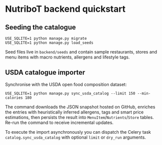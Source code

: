 # NutriboT backend quickstart

## Seeding the catalogue

```
USE_SQLITE=1 python manage.py migrate
USE_SQLITE=1 python manage.py load_seeds
```

Seed files live in `backend/seeds` and contain sample restaurants, stores and menu items with macro nutrients, allergens and lifestyle tags.

## USDA catalogue importer

Synchronise with the USDA open food composition dataset:

```
USE_SQLITE=1 python manage.py sync_usda_catalog --limit 150 --min-calories 180
```

The command downloads the JSON snapshot hosted on GitHub, enriches the entries with heuristically inferred allergens, tags and smart price estimations, then persists the result into `MenuItem`/`Nutrients`/`Store` tables. Re-run the command to receive incremental updates.

To execute the import asynchronously you can dispatch the Celery task `catalog.sync_usda_catalog` with optional `limit` or `dry_run` arguments.